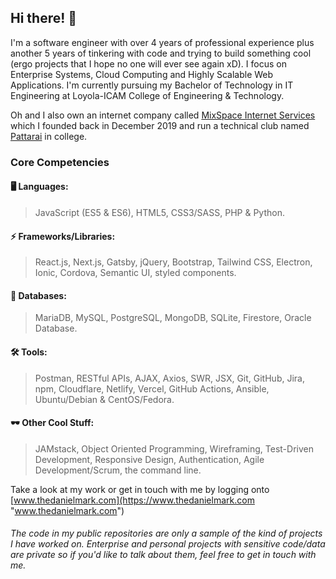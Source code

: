 ## Hi there! 👋

I&apos;m a software engineer with over 4 years of professional experience plus another 5 years of tinkering with code and trying to build something cool (ergo projects that I hope no one will ever see again xD). I focus on Enterprise Systems, Cloud Computing and Highly Scalable Web Applications. I&apos;m currently pursuing my Bachelor of Technology in IT Engineering at Loyola-ICAM College of Engineering & Technology.

Oh and I also own an internet company called [MixSpace Internet Services](https://mixspace.io) which I founded back in December 2019 and run a technical club named [Pattarai](http://pattarai.in "www.pattarai.in") in college.

### Core Competencies
#### 🖥️ Languages:
>JavaScript (ES5 & ES6), HTML5, CSS3/SASS, PHP & Python.

#### ⚡ Frameworks/Libraries:
> React.js, Next.js, Gatsby, jQuery, Bootstrap, Tailwind CSS, Electron, Ionic, Cordova, Semantic UI, styled components.

#### 💾 Databases:
>MariaDB, MySQL, PostgreSQL, MongoDB, SQLite, Firestore, Oracle Database.

#### 🛠️ Tools:
>Postman, RESTful APIs, AJAX, Axios, SWR, JSX, Git, GitHub, Jira, npm, Cloudflare, Netlify, Vercel, GitHub Actions, Ansible, Ubuntu/Debian & CentOS/Fedora.

#### 🕶️ Other Cool Stuff:
>JAMstack, Object Oriented Programming, Wireframing, Test-Driven Development, Responsive Design, Authentication, Agile Development/Scrum, the command line.

Take a look at my work or get in touch with me by logging onto [www.thedanielmark.com](https://www.thedanielmark.com "www.thedanielmark.com")

###### The code in my public repositories are only a sample of the kind of projects I have worked on. Enterprise and personal projects with sensitive code/data are private so if you'd like to talk about them, feel free to get in touch with me.
